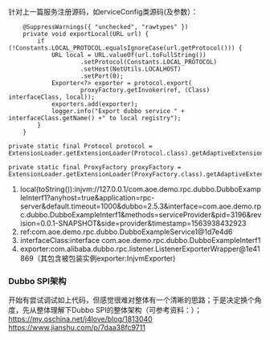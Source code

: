 针对上一篇服务注册源码，如erviceConfig类源码(及参数）：
```language
    @SuppressWarnings({ "unchecked", "rawtypes" })
    private void exportLocal(URL url) {
        if (!Constants.LOCAL_PROTOCOL.equalsIgnoreCase(url.getProtocol())) {
            URL local = URL.valueOf(url.toFullString())
                    .setProtocol(Constants.LOCAL_PROTOCOL)
                    .setHost(NetUtils.LOCALHOST)
                    .setPort(0);
            Exporter<?> exporter = protocol.export(
                    proxyFactory.getInvoker(ref, (Class) interfaceClass, local));
            exporters.add(exporter);
            logger.info("Export dubbo service " + interfaceClass.getName() +" to local registry");
        }
    }

private static final Protocol protocol = ExtensionLoader.getExtensionLoader(Protocol.class).getAdaptiveExtension();
    
private static final ProxyFactory proxyFactory = ExtensionLoader.getExtensionLoader(ProxyFactory.class).getAdaptiveExtension();
```
1. local(toString()):injvm://127.0.0.1/com.aoe.demo.rpc.dubbo.DubboExampleInterf1?anyhost=true&application=rpc-server&default.timeout=1000&dubbo=2.5.3&interface=com.aoe.demo.rpc.dubbo.DubboExampleInterf1&methods=serviceProvider&pid=3196&revision=0.0.1-SNAPSHOT&side=provider&timestamp=1563938432923
2. ref:com.aoe.demo.rpc.dubbo.DubboExampleService1@1d7e4d6
3. interfaceClass:interface com.aoe.demo.rpc.dubbo.DubboExampleInterf1
4. exporter:com.alibaba.dubbo.rpc.listener.ListenerExporterWrapper@1e41869（其包含被包装实例exporter:InjvmExporter)

### Dubbo SPI架构
开始有尝试调试如上代码，但感觉很难对整体有一个清晰的思路；于是决定换个角度，先从整体理解下Dubbo SPI的整体架构（可参考资料：）；
https://my.oschina.net/j4love/blog/1813040
https://www.jianshu.com/p/7daa38fc9711

